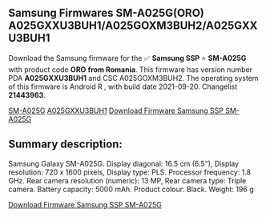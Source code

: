 <h2>Samsung Firmwares SM-A025G(ORO) A025GXXU3BUH1/A025GOXM3BUH2/A025GXXU3BUH1</h2>
Download the Samsung firmware for the ✅ <strong>Samsung SSP </strong> ⭐ <strong>SM-A025G</strong> with product code <strong>ORO</strong> <strong> from Romania</strong>. This firmware has version number PDA <strong>A025GXXU3BUH1</strong> and CSC A025GOXM3BUH2. The operating system of this firmware is Android R , with build date 2021-09-20. Changelist <strong>21443963</strong>.


[SM-A025G](https://samfirm.shop/samsung/model/SM-A025G)
[A025GXXU3BUH1](https://samfirm.shop/samsung/pda/A025GXXU3BUH1)
[Download Firmware Samsung SSP SM-A025G](https://samfirm.shop/samsung/firmware/457550)
<h2>Summary description:</h2>
<p>Samsung Galaxy SM-A025G. Display diagonal: 16.5 cm (6.5"), Display resolution: 720 x 1600 pixels, Display type: PLS. Processor frequency: 1.8 GHz. Rear camera resolution (numeric): 13 MP, Rear camera type: Triple camera. Battery capacity: 5000 mAh. Product colour: Black. Weight: 196 g</p>


[Download Firmware Samsung SSP SM-A025G](https://samfirm.shop/samsung/firmware/457550)
